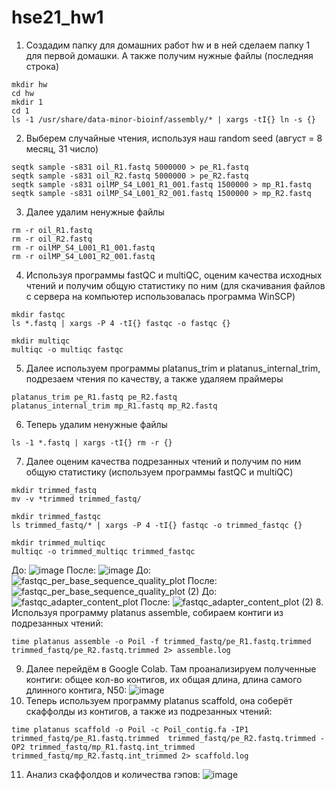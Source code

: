 # hse21_hw1
1. Создадим папку для домашних работ hw и в ней сделаем папку 1 для первой домашки. А также получим нужные файлы (последняя строка)
```
mkdir hw
cd hw
mkdir 1
cd 1
ls -1 /usr/share/data-minor-bioinf/assembly/* | xargs -tI{} ln -s {}
```
2. Выберем случайные чтения, используя наш random seed (август = 8 месяц, 31 число)
```
seqtk sample -s831 oil_R1.fastq 5000000 > pe_R1.fastq
seqtk sample -s831 oil_R2.fastq 5000000 > pe_R2.fastq
seqtk sample -s831 oilMP_S4_L001_R1_001.fastq 1500000 > mp_R1.fastq
seqtk sample -s831 oilMP_S4_L001_R2_001.fastq 1500000 > mp_R2.fastq
```
3. Далее удалим ненужные файлы
```
rm -r oil_R1.fastq
rm -r oil_R2.fastq
rm -r oilMP_S4_L001_R1_001.fastq
rm -r oilMP_S4_L001_R2_001.fastq
```
4. Используя программы fastQC и multiQC, оценим качества исходных чтений и получим общую статистику по ним (для скачивания файлов с сервера на компьютер использовалась программа WinSCP)
```
mkdir fastqc
ls *.fastq | xargs -P 4 -tI{} fastqc -o fastqc {}

mkdir multiqc
multiqc -o multiqc fastqc
```
5. Далее используем программы platanus_trim и platanus_internal_trim, подрезаем чтения по качеству, а также удаляем праймеры
```
platanus_trim pe_R1.fastq pe_R2.fastq 
platanus_internal_trim mp_R1.fastq mp_R2.fastq 
```
6. Теперь удалим ненужные файлы
```
ls -1 *.fastq | xargs -tI{} rm -r {}
```
7. Далее оценим качества подрезанных чтений и получим по ним общую статистику (используем программы fastQC и multiQC)
```
mkdir trimmed_fastq
mv -v *trimmed trimmed_fastq/

mkdir trimmed_fastqc
ls trimmed_fastq/* | xargs -P 4 -tI{} fastqc -o trimmed_fastqc {}

mkdir trimmed_multiqc
multiqc -o trimmed_multiqc trimmed_fastqc
```
До:
![image](https://user-images.githubusercontent.com/93254228/139106716-fc698ed1-bc4b-450d-918e-ac477bd5076b.png)
После:
![image](https://user-images.githubusercontent.com/93254228/139107030-1b697598-cba6-4479-af16-f18fe568631b.png)
До:
![fastqc_per_base_sequence_quality_plot](https://user-images.githubusercontent.com/93254228/139107255-cd4f91f1-d8c4-4c1f-afa7-c50a0cc11828.png)
После:
![fastqc_per_base_sequence_quality_plot (2)](https://user-images.githubusercontent.com/93254228/139107404-0a72b82b-edec-41d4-b6f6-91071e113db5.png)
До:
![fastqc_adapter_content_plot](https://user-images.githubusercontent.com/93254228/139107722-e90c7234-980a-46cd-a0e3-b4659ab9cdf7.png)
После:
![fastqc_adapter_content_plot (2)](https://user-images.githubusercontent.com/93254228/139107851-7398e86e-3cf6-48ef-898a-2af14592b031.png)
8. Используя программу platanus assemble, собираем контиги из подрезанных чтений:
```
time platanus assemble -o Poil -f trimmed_fastq/pe_R1.fastq.trimmed trimmed_fastq/pe_R2.fastq.trimmed 2> assemble.log
```
9. Далее перейдём в Google Colab. Там проанализируем полученные контиги: общее кол-во контигов, их общая длина, длина самого длинного контига, N50:
![image](https://user-images.githubusercontent.com/93254228/139109767-b94baa83-7260-4ce3-9caa-f0031cbdf9ad.png)
10. Теперь используем программу platanus scaffold, она соберёт скаффолды из контигов, а также из подрезанных чтений:
```
time platanus scaffold -o Poil -c Poil_contig.fa -IP1 trimmed_fastq/pe_R1.fastq.trimmed  trimmed_fastq/pe_R2.fastq.trimmed -OP2 trimmed_fastq/mp_R1.fastq.int_trimmed trimmed_fastq/mp_R2.fastq.int_trimmed 2> scaffold.log
```
11. Анализ скаффолдов и количества гэпов:
![image](https://user-images.githubusercontent.com/93254228/139111511-316cf8ef-f734-4720-a24d-514b2a7a158c.png)

